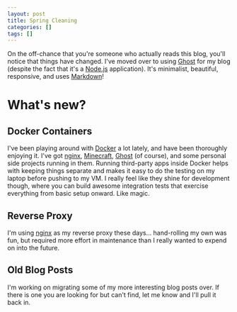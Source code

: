 ```yaml
---
layout: post
title: Spring Cleaning
categories: []
tags: []
---
```

On the off-chance that you&#39;re someone who actually reads this blog, you&#39;ll notice that things have changed.  I&#39;ve moved over to using [Ghost](https://ghost.org/) for my blog (despite the fact that it&#39;s a [Node.js](https://nodejs.org/) application).  It&#39;s minimalist, beautiful, responsive, and uses [Markdown](https://daringfireball.net/projects/markdown/)!

# What&#39;s new?

## Docker Containers
I&#39;ve been playing around with [Docker](https://www.docker.com/) a lot lately, and have been thoroughly enjoying it.  I&#39;ve got [nginx](http://nginx.org/), [Minecraft](https://minecraft.net/), [Ghost](https://ghost.org/) (of course), and some personal side projects running in them.  Running third-party apps inside Docker helps with keeping things separate and makes it easy to do the testing on my laptop before pushing to my VM.  I really feel like they shine for development though, where you can build awesome integration tests that exercise everything from basic setup onward. Like magic.

## Reverse Proxy

I&#39;m using [nginx](http://nginx.org/) as my reverse proxy these days... hand-rolling my own was fun, but required more effort in maintenance than I really wanted to expend on into the future.

## Old Blog Posts

I&#39;m working on migrating some of my more interesting blog posts over.  If there is one you are looking for but can&#39;t find, let me know and I&#39;ll pull it back in.
